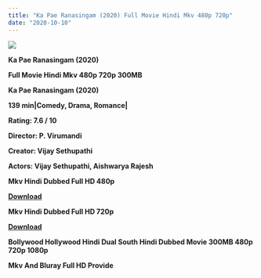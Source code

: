 ```yaml
---
title: "Ka Pae Ranasingam (2020) Full Movie Hindi Mkv 480p 720p"
date: "2020-10-10"
---
```


[**![](https://1.bp.blogspot.com/-TUvdYRHMOYo/X4E2UvKcl8I/AAAAAAAAAZ8/cErRGao2kbkhij4rfWKKNzmCLVQ6BDF7wCLcBGAsYHQ/s16000/kapithoru.webp)**](https://1.bp.blogspot.com/-TUvdYRHMOYo/X4E2UvKcl8I/AAAAAAAAAZ8/cErRGao2kbkhij4rfWKKNzmCLVQ6BDF7wCLcBGAsYHQ/s912/kapithoru.webp)

**Ka Pae Ranasingam (2020)**

**Full Movie Hindi Mkv 480p 720p 300MB**

 **Ka Pae Ranasingam (2020)**

**139 min|Comedy, Drama, Romance|**

**Rating: 7.6 / 10** 

**Director: P. Virumandi**

**Creator: Vijay Sethupathi**

**Actors: Vijay Sethupathi, Aishwarya Rajesh**

**Mkv Hindi Dubbed Full HD 480p**

[**Download**](https://earnbigsite.blogspot.com/2020/10/best-high-paying-url-shorteners-2020.html#?o=cd7d24d6523ecf43a7fd0b8a653e3f698b5dcb19903a8e8ec82223ae09a1b9eb27af1ff55cb29319)

**Mkv Hindi Dubbed Full HD 720p**

[**Download**](https://topkiearning.blogspot.com/2020/02/sell-karo-earn-karo-3-legit-app-best.html#?o=734cd3f16fd9ad5baed40ebb35c3b5db10c07a32c44777ba0a7bd1d4b6c03aa479dd014117a2d8e3)

**Bollywood Hollywood Hindi Dual South Hindi Dubbed Movie 300MB 480p 720p 1080p**

**Mkv And Bluray Full HD Provide**
